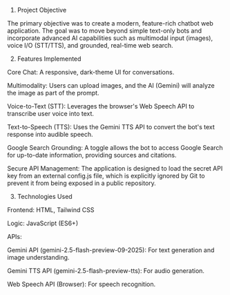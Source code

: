 1. Project Objective

The primary objective was to create a modern, feature-rich chatbot web application. The goal was to move beyond simple text-only bots and incorporate advanced AI capabilities such as multimodal input (images), voice I/O (STT/TTS), and grounded, real-time web search.

2. Features Implemented

Core Chat: A responsive, dark-theme UI for conversations.

Multimodality: Users can upload images, and the AI (Gemini) will analyze the image as part of the prompt.

Voice-to-Text (STT): Leverages the browser's Web Speech API to transcribe user voice into text.

Text-to-Speech (TTS): Uses the Gemini TTS API to convert the bot's text response into audible speech.

Google Search Grounding: A toggle allows the bot to access Google Search for up-to-date information, providing sources and citations.

Secure API Management: The application is designed to load the secret API key from an external config.js file, which is explicitly ignored by Git to prevent it from being exposed in a public repository.

3. Technologies Used

Frontend: HTML, Tailwind CSS

Logic: JavaScript (ES6+)

APIs:

Gemini API (gemini-2.5-flash-preview-09-2025): For text generation and image understanding.

Gemini TTS API (gemini-2.5-flash-preview-tts): For audio generation.

Web Speech API (Browser): For speech recognition.